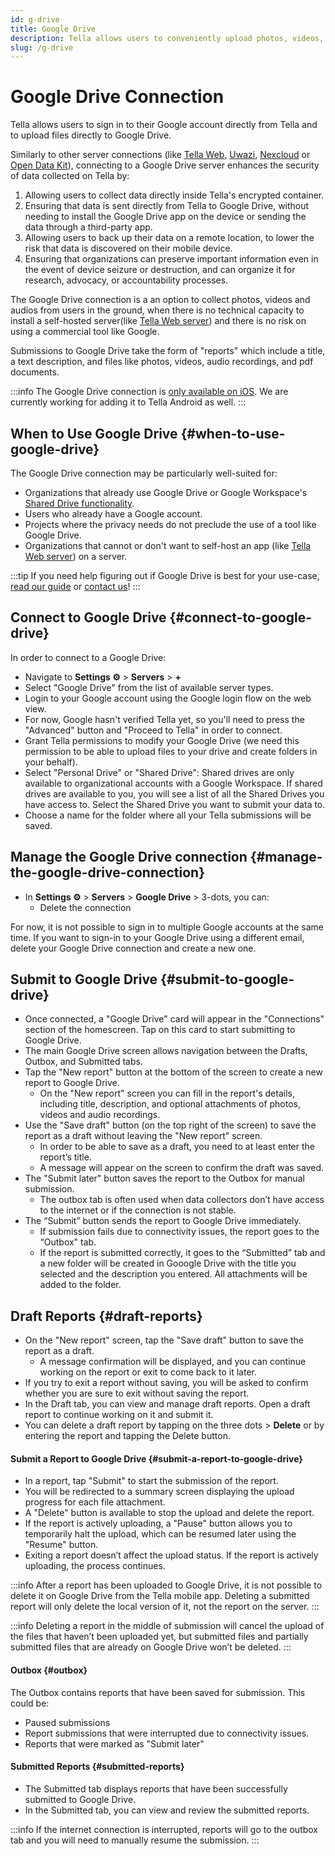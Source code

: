 ```yaml
---
id: g-drive
title: Google Drive
description: Tella allows users to conveniently upload photos, videos, pdfs and audio recordings to their personal or organizational Google Drive.
slug: /g-drive
---
```


# Google Drive Connection

Tella allows users to sign in to their Google account directly from Tella and to upload files directly to Google Drive.

Similarly to other server connections (like [Tella Web](/tella-web), [Uwazi](/uwazi), [Nexcloud](/nexcloud) or [Open Data Kit](/odk)), connecting to a Google Drive server enhances the security of data collected on Tella by:

1. Allowing users to collect data directly inside Tella's encrypted container.
2. Ensuring that data is sent directly from Tella to Google Drive, without needing to install the Google Drive app on the device or sending the data through a third-party app.
3. Allowing users to back up their data on a remote location, to lower the risk that data is discovered on their mobile device.
4. Ensuring that organizations can preserve important information even in the event of device seizure or destruction, and can organize it for research, advocacy, or accountability processes.

The Google Drive connection is a an option to collect photos, videos and audios from users in the ground, when there is no technical capacity to install a self-hosted server(like [Tella Web server](/tella-web)) and there is no risk on using a commercial tool like Google. 

Submissions to Google Drive take the form of "reports" which include a title, a text description, and files like photos, videos, audio recordings, and pdf documents. 

:::info
The Google Drive connection is [only available on iOS](/features). We are currently working for adding it to Tella Android as well.
:::


## When to Use Google Drive {#when-to-use-google-drive}

The Google Drive connection may be particularly well-suited for:
- Organizations that already use Google Drive or Google Workspace's [Shared Drive functionality](https://support.google.com/a/users/answer/7212025?hl=en).
- Users who already have a Google account.
- Projects where the privacy needs do not preclude the use of a tool like Google Drive.
- Organizations that cannot or don't want to self-host an app (like [Tella Web server](/tella-web)) on a server.

:::tip
If you need help figuring out if Google Drive is best for your use-case, [read our guide](/for-organizations) or [contact us](/contact-us)!
:::

## Connect to Google Drive {#connect-to-google-drive}

In order to connect to a Google Drive:

* Navigate to **Settings ⚙️** > **Servers** > **+**
* Select "Google Drive" from the list of available server types.
* Login to your Google account using the Google login flow on the web view. 
* For now, Google hasn't verified Tella yet, so you'll need to press the "Advanced" button and "Proceed to Tella" in order to connect.
* Grant Tella permissions to modify your Google Drive (we need this permission to be able to upload files to your drive and create folders in your behalf).
* Select "Personal Drive" or "Shared Drive": Shared drives are only available to organizational accounts with a Google Workspace. If shared drives are available to you, you will see a list of all the Shared Drives you have access to. Select the Shared Drive you want to submit your data to.
* Choose a name for the folder where all your Tella submissions will be saved.


## Manage the Google Drive connection {#manage-the-google-drive-connection}

* In **Settings ⚙️** > **Servers** >  **Google Drive** > 3-dots, you can:
  - Delete the connection

For now, it is not possible to sign in to multiple Google accounts at the same time. If you want to sign-in to your Google Drive using a different email, delete your Google Drive connection and create a new one.


## Submit to Google Drive {#submit-to-google-drive}

* Once connected, a "Google Drive" card will appear in the "Connections" section of the homescreen. Tap on this card to start submitting to Google Drive.
* The main Google Drive screen allows navigation between the Drafts, Outbox, and Submitted tabs.
* Tap the "New report" button at the bottom of the screen to create a new report to Google Drive.
    * On the "New report" screen you can fill in the report's details, including title, description, and optional attachments of photos, videos and audio recordings.
* Use the "Save draft" button (on the top right of the screen) to save the report as a draft without leaving the "New report" screen. 
    * In order to be able to save as a draft, you need to at least enter the report’s title.
    * A message will appear on the screen to confirm the draft was saved.
* The "Submit later" button saves the report to the Outbox for manual submission.
    * The outbox tab is often used when data collectors don’t have access to the internet or if the connection is not stable.
* The “Submit” button sends the report to Google Drive immediately.
    * If submission fails due to connectivity issues, the report goes to the “Outbox" tab.
    * If the report is submitted correctly, it goes to the “Submitted” tab and a new folder will be created in Gooogle Drive with the title you selected and the description you entered. All attachments will be added to the folder.


##  Draft Reports {#draft-reports}

* On the "New report" screen, tap the "Save draft" button to save the report as a draft.
    * A message confirmation will be displayed, and you can continue working on the report or exit to come back to it later.
* If you try to exit a report without saving, you will be asked to confirm whether you are sure to exit without saving the report.
* In the Draft tab, you can view and manage draft reports. Open a draft report to continue working on it and submit it.
* You can delete a draft report by tapping on the three dots > **Delete** or by entering the report and tapping the Delete button.


#### Submit a Report to Google Drive {#submit-a-report-to-google-drive}

* In a report, tap "Submit" to start the submission of the report.
* You will be redirected to a summary screen displaying the upload progress for each file attachment.
* A "Delete" button is available to stop the upload and delete the report.
* If the report is actively uploading, a "Pause" button allows you to temporarily halt the upload, which can be resumed later using the "Resume" button.
* Exiting a report doesn’t affect the upload status. If the report is actively uploading, the process continues. 

:::info
After a report has been uploaded to Google Drive, it is not possible to delete it on Google Drive from the Tella mobile app. Deleting a submitted report will only delete the local version of it, not the report on the server. 
:::

:::info
Deleting a report in the middle of submission will cancel the upload of the files that haven’t been uploaded yet, but submitted files and partially submitted files that are already on Google Drive won’t be deleted.
:::


#### Outbox {#outbox}

The Outbox contains reports that have been saved for submission. This could be:

* Paused submissions
* Report submissions that were interrupted due to connectivity issues.
* Reports that were marked as "Submit later"


#### Submitted Reports {#submitted-reports}

- The Submitted tab displays reports that have been successfully submitted to  Google Drive.
- In the Submitted tab, you can view and review the submitted reports.

:::info
If the internet connection is interrupted, reports will go to the outbox tab and you will need to manually resume the submission.
:::



